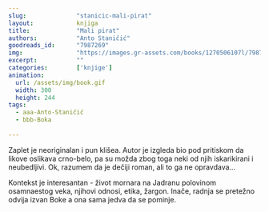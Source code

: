 ```yaml
---
slug:              "stanicic-mali-pirat"
layout:            knjiga
title:             "Mali pirat"
authors:           "Anto Staničić"
goodreads_id:      "7987269"
img:               "https://images.gr-assets.com/books/1270506107l/7987269.jpg"
excerpt:           ""
categories:        ['knjige']
animation:
  url: /assets/img/book.gif
  width: 300
  height: 244
tags:
  - aaa-Anto-Staničić
  - bbb-Boka
  
---
```


Zaplet je neoriginalan i pun klišea. Autor je izgleda bio pod pritiskom da likove oslikava crno-belo, pa su možda zbog 
toga neki od njih iskarikirani i neubedljivi. Ok, razumem da je dečiji roman, ali to ga ne opravdava...

Kontekst je interesantan - život mornara na Jadranu polovinom osamnaestog veka, njihovi odnosi, etika, žargon. Inače, 
radnja se pretežno odvija izvan Boke a ona sama jedva da se pominje.